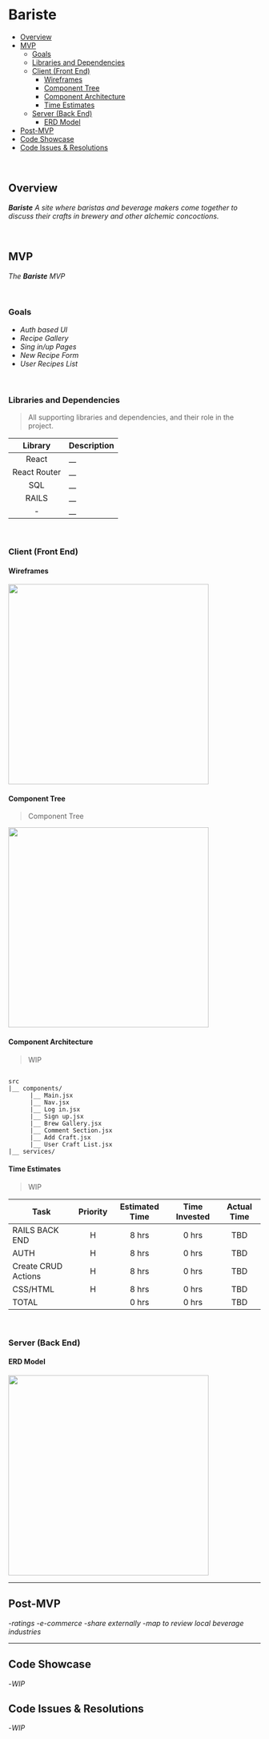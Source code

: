 # Bariste <!-- omit in toc -->


- [Overview](#overview)
- [MVP](#mvp)
  - [Goals](#goals)
  - [Libraries and Dependencies](#libraries-and-dependencies)
  - [Client (Front End)](#client-front-end)
    - [Wireframes](#wireframes)
    - [Component Tree](#component-tree)
    - [Component Architecture](#component-architecture)
    - [Time Estimates](#time-estimates)
  - [Server (Back End)](#server-back-end)
    - [ERD Model](#erd-model)
- [Post-MVP](#post-mvp)
- [Code Showcase](#code-showcase)
- [Code Issues & Resolutions](#code-issues--resolutions)

<br>

## Overview

_**Bariste** A site where baristas and beverage makers come together to discuss their crafts in brewery and other alchemic concoctions._


<br>

## MVP

_The **Bariste** MVP_

<br>

### Goals

- _Auth based UI_
- _Recipe Gallery_
- _Sing in/up Pages_
- _New Recipe Form_
- _User Recipes List_

<br>

### Libraries and Dependencies

> All supporting libraries and dependencies, and their role in the project.

|     Library      | Description                                |
| :--------------: | :----------------------------------------- |
|      React       | __ |
|   React Router   | __ |
|       SQL        | __ |
|     RAILS        | __ |
|         -        | __ |


<br>

### Client (Front End)

#### Wireframes

<img src="https://i.imgur.com/VoSPIHH.png" height="400" />



#### Component Tree

> Component Tree

<img src="https://i.imgur.com/CR7LIoz.png" height="400" />

#### Component Architecture

> WIP

``` structure

src
|__ components/
      |__ Main.jsx
      |__ Nav.jsx
      |__ Log in.jsx
      |__ Sign up.jsx
      |__ Brew Gallery.jsx
      |__ Comment Section.jsx
      |__ Add Craft.jsx
      |__ User Craft List.jsx
|__ services/

```

#### Time Estimates

> WIP

| Task                | Priority | Estimated Time | Time Invested | Actual Time |
| ------------------- | :------: | :------------: | :-----------: | :---------: |
| RAILS BACK END      |    H     |     8 hrs      |     0 hrs     |     TBD     |
| AUTH                |    H     |     8 hrs      |     0 hrs     |     TBD     |
| Create CRUD Actions |    H     |     8 hrs      |     0 hrs     |     TBD     |
| CSS/HTML            |    H     |     8 hrs      |     0 hrs     |     TBD     |
| TOTAL               |          |     0 hrs      |     0 hrs     |     TBD     |


<br>

### Server (Back End)

#### ERD Model
<img src="https://i.imgur.com/v777TlT.png" height="400" />
<br>

***

## Post-MVP

-_ratings_
-_e-commerce_
-_share externally_
-_map to review local beverage industries_

***

## Code Showcase
-_WIP_

## Code Issues & Resolutions

-_WIP_
